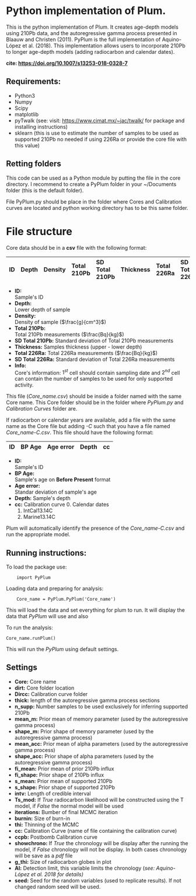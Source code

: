# Python implementation of Plum.
This is the python implementation of Plum. It creates age-depth models using 210Pb data, and the autoregressive gamma process presented in Blaauw and Christen (2011). PyPlum is the full implementation of Aquino-López et al. (2018). This implementation allows users to incorporate 210Pb to longer age-depth models (adding radiocarbon and calendar dates).

**cite: https://doi.org/10.1007/s13253-018-0328-7**

## Requirements:
- Python3
- Numpy
- Scipy
- matplotlib
- pyTwalk (see: visit: https://www.cimat.mx/~jac/twalk/ for package and installing instructions)
- sklearn (this is use to estimate the number of samples to be used as supported 210Pb no needed if using 226Ra or provide the core file with this value)

## Retting folders
This code can be used as a Python module by putting the file in the core directory. I recommend to create a PyPlum folder in your ~/Documents folder (this is the default folder).

File PyPlum.py should be place in the folder where Cores and Calibration curves are located and python working directory has to be this same folder.

# File structure
Core data should be in a **csv** file with the following format:

|  ID  | Depth |   Density   | Total 210Pb | SD Total 210Pb | Thickness | Total 226Ra |  SD Total 226Ra | Info |
| :--- | :---- | :---------- | :---------- | :------------- | :-------- | :---------- | :-------------- | :--- |


- **ID:**             
	Sample's ID
- **Depth:**        
	Lower depth of sample
- **Density:**      
	Density of sample ($\frac{g}{cm^3}$) 
- **Total 210Pb:**   
	Total 210Pb measurements ($\frac{Bq}{kg}$)
- **SD Total 210Pb:**
	Standard deviation of Total 210Pb measurements
- **Thickness:**
	Samples thickness (upper - lower depth)
- **Total 226Ra:**
	Total 226Ra measurements ($\frac{Bq}{kg}$)
- **SD Total 226Ra:**
	Standard deviation of Total 226Ra measurements
- **Info:**		  
	Core's information: $1^{st}$ cell should contain sampling date and $2^{nd}$ cell can contain the number of samples to be used for only supported activity.  

This file (_Core\_name.csv_) should be inside a folder named with the same Core name. This Core folder should be in the folder where _PyPlum.py_ and _Calibration Curves_ folder are. 

If radiocarbon or calendar years are available, add a file with the same name as the Core file but adding _\-C_ such that you have a file named _Core\_name\-C.csv_. This file should have the following format:

|  ID  | BP Age | Age error | Depth |  cc  | 
| :--- | :----- | :-------- | :---- | :--- |

- **ID:**         
	Sample's ID
- **BP Age:**			
	Sample's age on **Before Present** format
- **Age error:**	
	Standar deviation of sample's age
- **Depth:**
	Sample's depth
- **cc:** Calibration curve
	0. Calendar dates 
	1. IntCal13.14C
	2. Marine13.14C	

Plum will automatically identify the presence of the _Core\_name\-C.csv_ and run the appropriate model. 

## Running instructions:

To load the package use:

		import PyPlum

Loading data and preparing for analysis:

		Core_name = PyPlum.PyPlum('Core_name')

This will load the data and set everything for plum to run. It will display the data that _PyPlum_ will use and also

To run the analysis:

	Core_name.runPlum()

This will run the _PyPlum_ using default settings.

## Settings

- **Core:**  Core name
- **dirt:**  Core folder location
- **Dircc:**  Calibration curve folder 
- **thick:**  length of the autoregressive gamma process sections
- **n_supp:**  Number samples to be used exclusively for inferring  supported 210Pb
- **mean_m:**  Prior mean of memory parameter (used by the autoregressive gamma process)
- **shape_m:**  Prior shape of memory parameter (used by the autoregressive gamma process)
- **mean_acc:** Prior mean of alpha parameters (used by the autoregressive gamma process)
- **shape_acc:** Prior shape of alpha parameters (used by the autoregressive gamma process)
- **fi_mean:**  Prior mean of prior 210Pb influx
- **fi_shape:**  Prior shape of 210Pb influx
- **s_mean:**		Prior mean of supported 210Pb
- **s_shape:**	Prior shape of supported 210Pb
- **intv:**			Length of credible interval
- **Ts_mod:**		If _True_ radiocarbon likelihood will be constructed using the T model, if _False_ the normal model will be used
- **iterations:** Bumber of final MCMC iteration
- **burnin:**		Size of burn-in  
- **thi:**			Thinning of the MCMC
- **cc:**				Calibration Curve (name of file containing the calibration curve)
- **ccpb:**			Postbomb Calibration curve
- **showchrono:** If _True_ the chronology will be display after the running the model, if _False_ chronology will not be display. In both cases chronology will be save as a _pdf_ file
- **g_thi:**  Size of radiocarbon globes in plot
- **Al:**			Detection limit, this variable limits the chronology (_see: Aquino-López et al. 2018 for details)_
- **seed:**  Seed for the random variables (used to replicate results). If not changed random seed will be used.




















